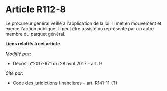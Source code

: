 # Article R112-8

Le procureur général veille à l'application de la loi. Il met en mouvement et exerce l'action publique. Il peut être assisté
ou représenté par un autre membre du parquet général.

**Liens relatifs à cet article**

_Modifié par_:

  - Décret n°2017-671 du 28 avril 2017 - art. 9

_Cité par_:

  - Code des juridictions financières - art. R141-11 (T)
